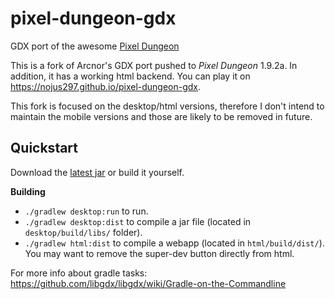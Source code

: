 pixel-dungeon-gdx
=================

GDX port of the awesome [Pixel Dungeon](https://github.com/watabou/pixel-dungeon)

This is a fork of Arcnor's GDX port pushed to *Pixel Dungeon* 1.9.2a. In addition, it has a working html backend. You can play it on https://nojus297.github.io/pixel-dungeon-gdx.

This fork is focused on the desktop/html versions, therefore I don't intend to maintain the mobile versions and those are likely to be removed in future.

Quickstart
----------
Download the [latest jar](https://github.com/nojus297/pixel-dungeon-gdx/releases) or build it yourself. 

**Building**
 - `./gradlew desktop:run` to run.
 - `./gradlew desktop:dist` to compile a jar file (located in `desktop/build/libs/` folder).
 - `./gradlew html:dist` to compile a webapp (located in `html/build/dist/`). You may want to remove the super-dev button directly from html.

For more info about gradle tasks: https://github.com/libgdx/libgdx/wiki/Gradle-on-the-Commandline
